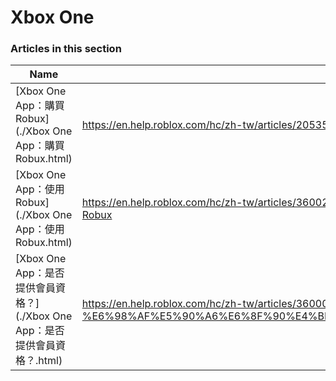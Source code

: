 # Xbox One  
### Articles in this section
Name|URL
-|-
[Xbox One App：購買 Robux](./Xbox One App：購買 Robux.html) |https://en.help.roblox.com/hc/zh-tw/articles/205355400-Xbox-One-App-%E8%B3%BC%E8%B2%B7-Robux
[Xbox One App：使用 Robux](./Xbox One App：使用 Robux.html) |https://en.help.roblox.com/hc/zh-tw/articles/360023138771-Xbox-One-App-%E4%BD%BF%E7%94%A8-Robux
[Xbox One App：是否提供會員資格？](./Xbox One App：是否提供會員資格？.html) |https://en.help.roblox.com/hc/zh-tw/articles/360000334663-Xbox-One-App-%E6%98%AF%E5%90%A6%E6%8F%90%E4%BE%9B%E6%9C%83%E5%93%A1%E8%B3%87%E6%A0%BC-